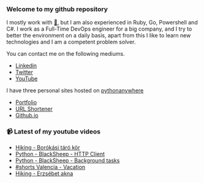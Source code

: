 ### Welcome to my github repository

I mostly work with [:snake:](https://www.python.org/), but I am also experienced in Ruby, Go, Powershell and C#. I work as a Full-Time DevOps engineer for a big company, and I try to better the environment on a daily basis, apart from this I like to learn new technologies and I am a competent problem solver.

You can contact me on the following mediums.
- [Linkedin](https://www.linkedin.com/in/r3ap3rpy)
- [Twitter](https://twitter.com/r3ap3rpy)
- [YouTube](https://www.youtube.com/channel/UC1qkMXH8d2I9DDAtBSeEHqg)

I have three personal sites hosted on [pythonanywhere](https://www.pythonanywhere.com/)
- [Portfolio](http://r3ap3rpy.pythonanywhere.com/)
- [URL Shortener](http://shortenpy.pythonanywhere.com/)
- [Github.io](https://r3ap3rpy.github.io/)

### :video_camera: Latest of my youtube videos
<!-- YOUTUBE:START -->
- [Hiking - Borókási táró kör](https://www.youtube.com/watch?v=PAwqXCflyrA)
- [Python - BlackSheep - HTTP Client](https://www.youtube.com/watch?v=aKR3pJlCfIc)
- [Python - BlackSheep - Background tasks](https://www.youtube.com/watch?v=u4FVi1WsqmQ)
- [#shorts Valencia - Vacation](https://www.youtube.com/watch?v=nWPRuXkcb8Y)
- [Hiking - Erzsébet akna](https://www.youtube.com/watch?v=EKbZcxiHjv8)
<!-- YOUTUBE:END -->

